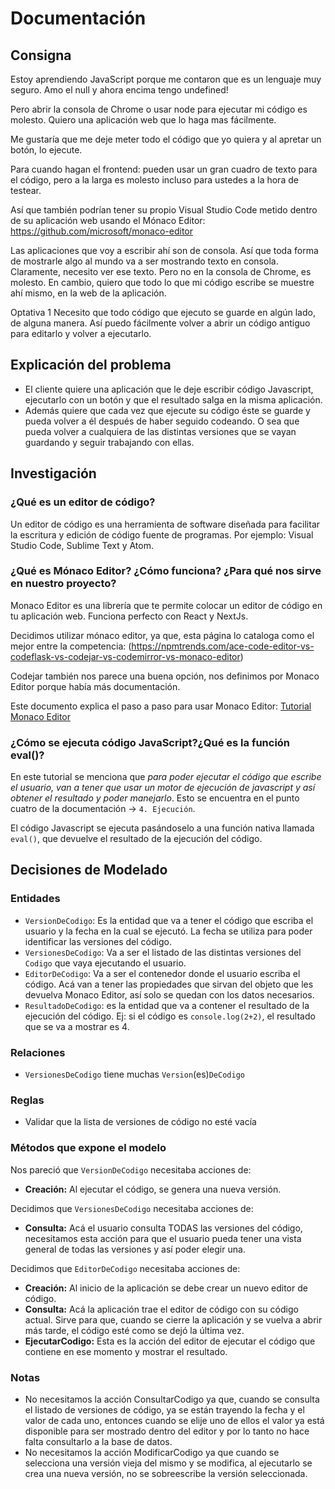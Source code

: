 # Documentación

## Consigna

Estoy aprendiendo JavaScript porque me contaron que es un lenguaje muy seguro. Amo el null y ahora encima tengo undefined!

Pero abrir la consola de Chrome o usar node para ejecutar mi código es molesto. Quiero una aplicación web que lo haga mas fácilmente.

Me gustaría que me deje meter todo el código que yo quiera y al apretar un botón, lo ejecute.

Para cuando hagan el frontend: pueden usar un gran cuadro de texto para el código, pero a la larga es molesto incluso para ustedes a la hora de testear.

Así que también podrían tener su propio Visual Studio Code metido dentro de su aplicación web usando el Mónaco Editor: <https://github.com/microsoft/monaco-editor>

Las aplicaciones que voy a escribir ahí son de consola. Así que toda forma de mostrarle algo al mundo va a ser mostrando texto en consola. Claramente, necesito ver ese texto. Pero no en la consola de Chrome, es molesto. En cambio, quiero que todo lo que mi código escribe se muestre ahí mismo, en la web de la aplicación.

Optativa 1
Necesito que todo código que ejecuto se guarde en algún lado, de alguna manera. Así puedo fácilmente volver a abrir un código antiguo para editarlo y volver a ejecutarlo.

## Explicación del problema

- El cliente quiere una aplicación que le deje escribir código Javascript, ejecutarlo con un botón y que el resultado salga en la misma aplicación.
- Además quiere que cada vez que ejecute su código éste se guarde y pueda volver a él después de haber seguido codeando. O sea que pueda volver a cualquiera de las distintas versiones que se vayan guardando y seguir trabajando con ellas.

## Investigación

### ¿Qué es un editor de código?

Un editor de código es una herramienta de software diseñada para facilitar la escritura y edición de código fuente de programas. Por ejemplo: Visual Studio Code, Sublime Text y Atom.

### ¿Qué es Mónaco Editor? ¿Cómo funciona? ¿Para qué nos sirve en nuestro proyecto?

Monaco Editor es una librería que te permite colocar un editor de código en tu aplicación web. Funciona perfecto con React y NextJs.

Decidimos utilizar mónaco editor, ya que, esta página lo cataloga como el mejor entre la competencia: (<https://npmtrends.com/ace-code-editor-vs-codeflask-vs-codejar-vs-codemirror-vs-monaco-editor>)

Codejar también nos parece una buena opción, nos definimos por Monaco Editor porque había más documentación.

Este documento explica el paso a paso para usar Monaco Editor: [Tutorial Monaco Editor]

### ¿Cómo se ejecuta código JavaScript?¿Qué es la función eval()?

En este tutorial se menciona que *para poder ejecutar el código que escribe el usuario, van a tener que usar un motor de ejecución de javascript y así obtener el resultado y poder manejarlo*. Esto se encuentra en el punto cuatro de la documentación -> `4. Ejecución`.

El código Javascript se ejecuta pasándoselo a una función nativa llamada `eval()`, que devuelve el resultado de la ejecución del código.

## Decisiones de Modelado

### Entidades

- `VersionDeCodigo`: Es la entidad que va a tener el código que escriba el usuario y la fecha en la cual se ejecutó. La fecha se utiliza para poder identificar las versiones del código.
- `VersionesDeCodigo`: Va a ser el listado de las distintas versiones del `Codigo` que vaya ejecutando el usuario.
- `EditorDeCodigo`: Va a ser el contenedor donde el usuario escriba el código. Acá van a tener las propiedades que sirvan del objeto que les devuelva Monaco Editor, así solo se quedan con los datos necesarios.
- `ResultadoDeCodigo`: es la entidad que va a contener el resultado de la ejecución del código. Ej: si el código es `console.log(2+2)`, el resultado que se va a mostrar es 4.

### Relaciones

- `VersionesDeCodigo` tiene muchas `Version`(es)`DeCodigo`
 
### Reglas

- Validar que la lista de versiones de código no esté vacía

### Métodos que expone el modelo

Nos pareció que `VersionDeCodigo` necesitaba acciones de:

- **Creación:** Al ejecutar el código, se genera una nueva versión.

Decidimos que `VersionesDeCodigo` necesitaba acciones de:

- **Consulta:** Acá el usuario consulta TODAS las versiones del código, necesitamos esta acción para que el usuario pueda tener una vista general de todas las versiones y así poder elegir una.

Decidimos que `EditorDeCodigo` necesitaba acciones de:

- **Creación:** Al inicio de la aplicación se debe crear un nuevo editor de código.
- **Consulta:** Acá la aplicación trae el editor de código con su código actual. Sirve para que, cuando se cierre la aplicación y se vuelva a abrir más tarde, el código esté como se dejó la última vez.
- **EjecutarCodigo:** Esta es la acción del editor de ejecutar el código que contiene en ese momento y mostrar el resultado.

### Notas

- No necesitamos la acción ConsultarCodigo ya que, cuando se consulta el listado de versiones de código, ya se están trayendo la fecha y el valor de cada uno, entonces cuando se elije uno de ellos el valor ya está disponible para ser mostrado dentro del editor y por lo tanto no hace falta consultarlo a la base de datos.
- No necesitamos la acción ModificarCodigo ya que cuando se selecciona una versión vieja del mismo y se modifica, al ejecutarlo se crea una nueva versión, no se sobreescribe la versión seleccionada.

[Tutorial Monaco Editor]: https://docs.google.com/document/d/1f-F-Xr3h_KwFhkJ9zkPb78bRysInKhrQiqzBDUR5ox8/edit?usp=sharing